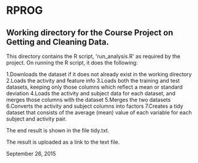 #  RPROG

## Working directory for the Course Project on Getting and Cleaning Data.


This directory contains the R script, 'run_analysis.R' as required by the project. On running the R script, it does the following:


1.Downloads the dataset if it does not already exist in the working directory
2.Loads the activity and feature info
3.Loads both the training and test datasets, keeping only those columns which reflect a mean or standard deviation
4.Loads the activity and subject data for each dataset, and merges those columns with the dataset
5.Merges the two datasets
6.Converts the activity and subject columns into factors
7.Creates a tidy dataset that consists of the average (mean) value of each variable for each subject and activity pair.


The end result is shown in the file tidy.txt.

The result is uploaded as a link to the text file.


September 26, 2015
